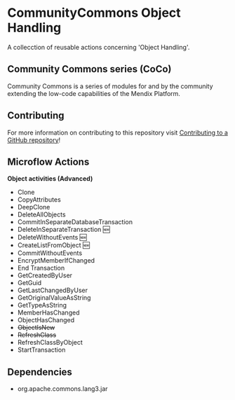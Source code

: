 # CommunityCommons Object Handling
A collecction of reusable actions concerning 'Object Handling'.

## Community Commons series (CoCo)
Community Commons is a series of modules for and by the community extending the low-code capabilities of the Mendix Platform.

## Contributing
For more information on contributing to this repository visit [Contributing to a GitHub repository](https://world.mendix.com/display/howto50/Contributing+to+a+GitHub+repository)!

## Microflow Actions
**Object activities (Advanced)**
- Clone
- CopyAttributes
- DeepClone
- DeleteAllObjects
- CommitInSeparateDatabaseTransaction
- DeleteInSeparateTransaction :new:
- DeleteWithoutEvents :new:
- CreateListFromObject :new:
- CommitWithoutEvents
- EncryptMemberIfChanged
- End Transaction
- GetCreatedByUser
- GetGuid
- GetLastChangedByUser
- GetOriginalValueAsString
- GetTypeAsString
- MemberHasChanged
- ObjectHasChanged
- ~~ObjectIsNew~~
- ~~RefreshClass~~
- RefreshClassByObject
- StartTransaction

## Dependencies
- org.apache.commons.lang3.jar
